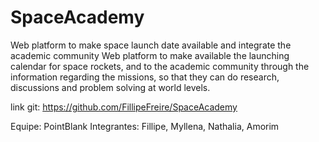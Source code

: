 # SpaceAcademy

Web platform to make space launch date available and integrate the academic community
Web platform to make available the launching calendar for space rockets, and to the academic community through the information regarding the missions, so that they can do research, discussions and problem solving at world levels.

link git: https://github.com/FillipeFreire/SpaceAcademy

Equipe: PointBlank
Integrantes: Fillipe, Myllena, Nathalia, Amorim